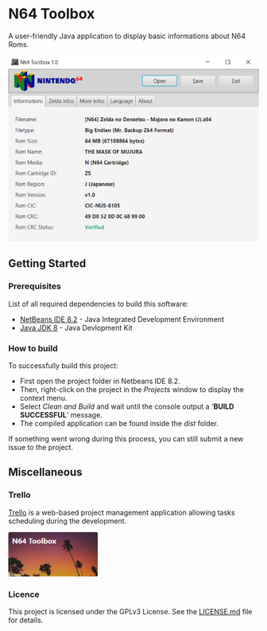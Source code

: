 # N64 Toolbox
A user-friendly Java application to display basic informations about N64 Roms.

<kbd><img width="520" height="373" src="assets/images/n64-toolbox-app-02.png" /></kbd>

## Getting Started

### Prerequisites
List of all required dependencies to build this software:
* [NetBeans IDE 8.2](https://netbeans.org/downloads/8.2/) - Java Integrated Development Environment
* [Java JDK 8](https://www.oracle.com/technetwork/java/javase/downloads/jdk8-downloads-2133151.html) - Java Devlopment Kit

### How to build
To successfully build this project:
* First open the project folder in Netbeans IDE 8.2.
* Then, right-click on the project in the *Projects* window to display the context menu.
* Select *Clean and Build* and wait until the console output a '**BUILD SUCCESSFUL**' message.
* The compiled application can be found inside the *dist* folder.

If something went wrong during this process, you can still submit a new issue to the project.

## Miscellaneous

### Trello
[Trello](https://trello.com/) is a web-based project management application allowing tasks scheduling during the development.

<a href="https://trello.com/b/PPUtJUie/n64-toolbox" target="_blank"><img width="180" height="89" src="assets/images/n64-toolbox-thumb.png" /></a>

### Licence
This project is licensed under the GPLv3 License. See the [LICENSE.md](LICENSE.md) file for details.
